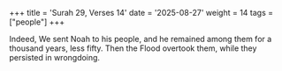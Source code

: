 +++
title = 'Surah 29, Verses 14'
date = '2025-08-27'
weight = 14
tags = ["people"]
+++

Indeed, We sent Noah to his people, and he remained among them for a thousand years, less fifty. Then the Flood overtook them, while they persisted in wrongdoing.